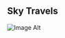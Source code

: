 ## Sky Travels

![Image Alt](https://github.com/Thishara-Herath/Sky-Travels/blob/dac9956983ab87caf702156388f4177b16cfd56c/Read%20me%20img/Sky%20Travels.png)
